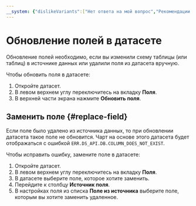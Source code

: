 ```yaml
---
__system: {"dislikeVariants":["Нет ответа на мой вопрос","Рекомендации не помогли","Содержание не соответствует заголовку","Другое"]}
---
```

# Обновление полей в датасете

Обновление полей необходимо, если вы изменили схему таблицы (или таблиц) в источнике данных или удалили поля из датасета вручную.
    
Чтобы обновить поля в датасете:
1. Откройте датасет.
1. В левом верхнем углу переключитесь на вкладку **Поля**.
1. В верхней части экрана нажмите  **Обновить поля**. 

## Заменить поле {#replace-field}
    
Если поле было удалено из источника данных, то при обновлении датасета такое поле не обновится. Чарт на основе этого датасета будет отображаться с ошибкой `ERR.DS_API.DB.COLUMN_DOES_NOT_EXIST`.

Чтобы исправить ошибку, замените поле в датасете:
1. Откройте датасет.
1. В левом верхнем углу переключитесь на вкладку **Поля**.
1. В датасете выберите поле, которое хотите заменить.
1. Перейдите к столбцу **Источник поля**.
1. В настройках поля из списка **Поле из источника** выберите поле, которым вы хотите заменить удаленное.
